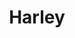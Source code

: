 ---
title: "Harley"
layout: "links"
url: "/links"
bio: "Developer & Tech Enthusiast"
avatar: "avatar.png"
links:
  - title: "GitHub"
    url: "https://github.com/TheHCJ"
  - title: "Bluesky"
    url: "https://bsky.app/profile/harljo.uk"
social:
  - platform: "github"
    url: "https://github.com/TheHCJ"
  - platform: "bluesky"
    url: "https://bsky.app/profile/harljo.uk"
---